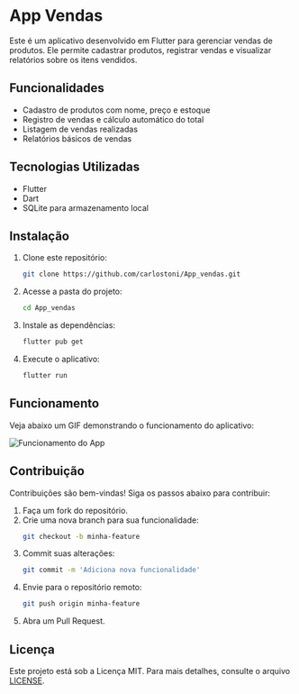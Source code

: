 # App Vendas

Este é um aplicativo desenvolvido em Flutter para gerenciar vendas de produtos. Ele permite cadastrar produtos, registrar vendas e visualizar relatórios sobre os itens vendidos.

## Funcionalidades

- Cadastro de produtos com nome, preço e estoque
- Registro de vendas e cálculo automático do total
- Listagem de vendas realizadas
- Relatórios básicos de vendas

## Tecnologias Utilizadas

- Flutter
- Dart
- SQLite para armazenamento local

## Instalação

1. Clone este repositório:
   ```bash
   git clone https://github.com/carlostoni/App_vendas.git
   ```
2. Acesse a pasta do projeto:
   ```bash
   cd App_vendas
   ```
3. Instale as dependências:
   ```bash
   flutter pub get
   ```
4. Execute o aplicativo:
   ```bash
   flutter run
   ```

## Funcionamento

Veja abaixo um GIF demonstrando o funcionamento do aplicativo:

![Funcionamento do App](caminho/para/seu_gif.gif)

## Contribuição

Contribuições são bem-vindas! Siga os passos abaixo para contribuir:

1. Faça um fork do repositório.
2. Crie uma nova branch para sua funcionalidade:
   ```bash
   git checkout -b minha-feature
   ```
3. Commit suas alterações:
   ```bash
   git commit -m 'Adiciona nova funcionalidade'
   ```
4. Envie para o repositório remoto:
   ```bash
   git push origin minha-feature
   ```
5. Abra um Pull Request.

## Licença

Este projeto está sob a Licença MIT. Para mais detalhes, consulte o arquivo [LICENSE](LICENSE).

